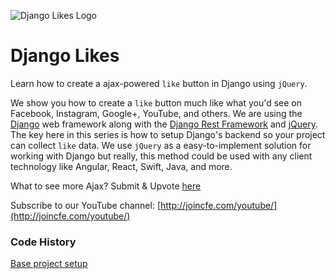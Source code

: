 ![Django Likes Logo](https://cfe2-static.s3-us-west-2.amazonaws.com/media/projects/django-likes/images/share/django_likes_share.png)

# Django Likes
Learn how to create a ajax-powered `like` button in Django using `jQuery`.

We show you how to create a `like` button much like what you'd see on Facebook, Instagram, Google+, YouTube, and others. We are using the [Django](http://django.project.com) web framework along with the [Django Rest Framework](http://www.django-rest-framework.org/) and [jQuery](http://jquery.com/). The key here in this series is how to setup Django's backend so your project can collect `like` data. We use `jQuery` as a easy-to-implement solution for working with Django but really, this method could be used with any client technology like Angular, React, Swift, Java, and more.

What to see more Ajax? Submit & Upvote [here](http://joincfe.com/suggest/)

Subscribe to our YouTube channel: [http://joincfe.com/youtube/](http://joincfe.com/youtube/)


### Code History
[Base project setup](../../tree/8be3ff8ffc5fd3922a8e27da156c093065830707)
